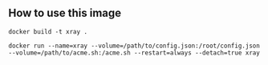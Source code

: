 ## How to use this image

`docker build -t xray .`

`docker run --name=xray --volume=/path/to/config.json:/root/config.json --volume=/path/to/acme.sh:/acme.sh --restart=always --detach=true xray`

